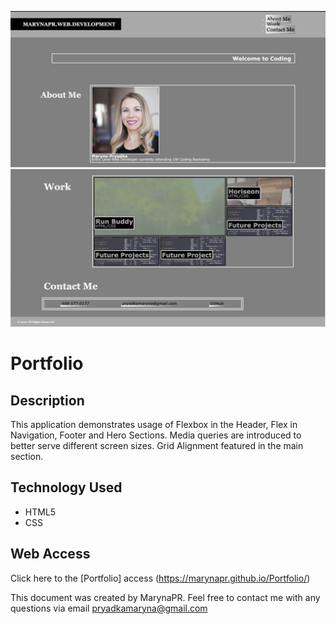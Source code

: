 ![Screenshot1](./assets/images/ScreenShot.1.png)
![Screenshot2](./assets/images/ScreenShot.2.png)

# Portfolio
## Description 

This application demonstrates usage of Flexbox in the Header, Flex in Navigation, Footer and Hero Sections. Media queries are introduced to better serve different screen sizes. Grid Alignment featured in the main section. 
## Technology Used
* HTML5
* CSS

## Web Access

Click here to the [Portfolio] access (https://marynapr.github.io/Portfolio/)

 This document was created by MarynaPR. Feel free to contact me with any questions via email pryadkamaryna@gmail.com